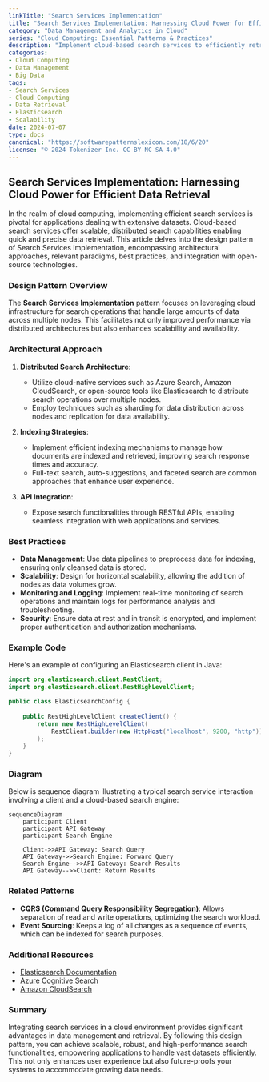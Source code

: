 ```yaml
---
linkTitle: "Search Services Implementation"
title: "Search Services Implementation: Harnessing Cloud Power for Efficient Data Retrieval"
category: "Data Management and Analytics in Cloud"
series: "Cloud Computing: Essential Patterns & Practices"
description: "Implement cloud-based search services to efficiently retrieve and manage data using scalable and distributed search technologies."
categories:
- Cloud Computing
- Data Management
- Big Data
tags:
- Search Services
- Cloud Computing
- Data Retrieval
- Elasticsearch
- Scalability
date: 2024-07-07
type: docs
canonical: "https://softwarepatternslexicon.com/18/6/20"
license: "© 2024 Tokenizer Inc. CC BY-NC-SA 4.0"
---
```


## Search Services Implementation: Harnessing Cloud Power for Efficient Data Retrieval

In the realm of cloud computing, implementing efficient search services is pivotal for applications dealing with extensive datasets. Cloud-based search services offer scalable, distributed search capabilities enabling quick and precise data retrieval. This article delves into the design pattern of Search Services Implementation, encompassing architectural approaches, relevant paradigms, best practices, and integration with open-source technologies.

### Design Pattern Overview

The **Search Services Implementation** pattern focuses on leveraging cloud infrastructure for search operations that handle large amounts of data across multiple nodes. This facilitates not only improved performance via distributed architectures but also enhances scalability and availability.

### Architectural Approach

1. **Distributed Search Architecture**:
   - Utilize cloud-native services such as Azure Search, Amazon CloudSearch, or open-source tools like Elasticsearch to distribute search operations over multiple nodes.
   - Employ techniques such as sharding for data distribution across nodes and replication for data availability.

2. **Indexing Strategies**:
   - Implement efficient indexing mechanisms to manage how documents are indexed and retrieved, improving search response times and accuracy.
   - Full-text search, auto-suggestions, and faceted search are common approaches that enhance user experience.

3. **API Integration**:
   - Expose search functionalities through RESTful APIs, enabling seamless integration with web applications and services.

### Best Practices

- **Data Management**: Use data pipelines to preprocess data for indexing, ensuring only cleansed data is stored.
- **Scalability**: Design for horizontal scalability, allowing the addition of nodes as data volumes grow.
- **Monitoring and Logging**: Implement real-time monitoring of search operations and maintain logs for performance analysis and troubleshooting.
- **Security**: Ensure data at rest and in transit is encrypted, and implement proper authentication and authorization mechanisms.

### Example Code

Here's an example of configuring an Elasticsearch client in Java:

```java
import org.elasticsearch.client.RestClient;
import org.elasticsearch.client.RestHighLevelClient;

public class ElasticsearchConfig {
    
    public RestHighLevelClient createClient() {
        return new RestHighLevelClient(
            RestClient.builder(new HttpHost("localhost", 9200, "http"))
        );
    }
}
```

### Diagram

Below is sequence diagram illustrating a typical search service interaction involving a client and a cloud-based search engine:

```mermaid
sequenceDiagram
    participant Client
    participant API Gateway
    participant Search Engine
    
    Client->>API Gateway: Search Query
    API Gateway->>Search Engine: Forward Query
    Search Engine-->>API Gateway: Search Results
    API Gateway-->>Client: Return Results
```

### Related Patterns

- **CQRS (Command Query Responsibility Segregation)**: Allows separation of read and write operations, optimizing the search workload.
- **Event Sourcing**: Keeps a log of all changes as a sequence of events, which can be indexed for search purposes.

### Additional Resources

- [Elasticsearch Documentation](https://www.elastic.co/guide/index.html)
- [Azure Cognitive Search](https://learn.microsoft.com/en-us/azure/search/search-what-is-azure-search)
- [Amazon CloudSearch](https://aws.amazon.com/cloudsearch/)

### Summary

Integrating search services in a cloud environment provides significant advantages in data management and retrieval. By following this design pattern, you can achieve scalable, robust, and high-performance search functionalities, empowering applications to handle vast datasets efficiently. This not only enhances user experience but also future-proofs your systems to accommodate growing data needs.
